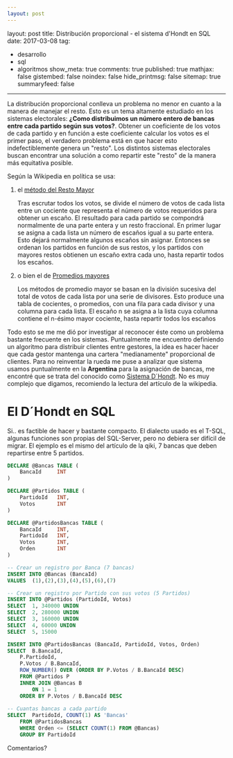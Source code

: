 ```yaml
---
layout: post
---
```

layout: post
title: Distribución proporcional - el sistema d'Hondt en SQL 
date: 2017-03-08
tag:
  - desarrollo
  - sql
  - algoritmos
show_meta: true
comments: true
published: true
mathjax: false
gistembed: false
noindex: false
hide_printmsg: false
sitemap: true
summaryfeed: false
---

La distribución proporcional conlleva un problema no menor en cuanto a la
manera de manejar el resto. Esto es un tema altamente estudiado en los sistemas
electorales: **¿Como distribuimos un número entero de bancas entre cada partido
según sus votos?**. Obtener un coeficiente de los votos de cada partido y en
función a este coeficiente calcular los votos es el primer paso, el verdadero
problema está en que hacer esto indefectiblemente genera un "resto". Los
distintos sistemas electorales buscan encontrar una solución a como repartir
este "resto" de la manera más equitativa posible.

Según la Wikipedia en política se usa:

1. el [método del Resto
   Mayor](https://es.wikipedia.org/wiki/M%C3%A9todo_del_resto_mayor) 

	Tras escrutar todos los votos, se divide el número de votos de cada lista entre
	un cociente que representa el número de votos requeridos para obtener un
	escaño. El resultado para cada partido se compondrá normalmente de una parte
	entera y un resto fraccional. En primer lugar se asigna a cada lista un número
	de escaños igual a su parte entera. Esto dejará normalmente algunos escaños sin
	asignar. Entonces se ordenan los partidos en función de sus restos, y los
	partidos con mayores restos obtienen un escaño extra cada uno, hasta repartir
	todos los escaños.

2. o bien el de [Promedios
   mayores](https://es.wikipedia.org/wiki/M%C3%A9todo_de_promedios_mayores)

	Los métodos de promedio mayor se basan en la división sucesiva del total de
	votos de cada lista por una serie de divisores. Esto produce una tabla de
	cocientes, o promedios, con una fila para cada divisor y una columna para
	cada lista. El escaño n se asigna a la lista cuya columna contiene el
	n-ésimo mayor cociente, hasta repartir todos los escaños


Todo esto se me me dió por investigar al reconocer éste como un problema
bastante frecuente en los sistemas. Puntualmente me encuentro definiendo un
algoritmo para distribuir clientes entre gestores, la idea es hacer hacer que
cada gestor mantenga una cartera "medianamente" proporcional de clientes. Para
no reinventar la rueda me puse a analizar que sistema usamos puntualmente en la
**Argentina** para la asignación de bancas, me encontré que se trata del
conocido como [Sistema
D´Hondt](https://es.wikipedia.org/wiki/Sistema_d%27Hondt). No es muy complejo
que digamos, recomiendo la lectura del artículo de la wikipedia. 


# El D´Hondt en SQL

Si.. es factible de hacer y bastante compacto. El dialecto usado es el T-SQL,
algunas funciones son propias del SQL-Server, pero no debiera ser difícil de
migrar. El ejemplo es el mismo del artículo de la qiki, 7 bancas que deben
repartirse entre 5 partidos.


```sql
DECLARE @Bancas TABLE (
	BancaId 	INT
)

DECLARE @Partidos TABLE (
	PartidoId 	INT,
	Votos		INT
)

DECLARE @PartidosBancas TABLE (
	BancaId		INT,
	PartidoId 	INT,
	Votos		INT,
	Orden		INT
)

-- Crear un registro por Banca (7 bancas)
INSERT INTO @Bancas (BancaId)
VALUES	(1),(2),(3),(4),(5),(6),(7)

-- Crear un registro por Partido con sus votos (5 Partidos)
INSERT INTO @Partidos (PartidoId, Votos)
SELECT	1, 340000 UNION
SELECT	2, 280000 UNION
SELECT	3, 160000 UNION
SELECT	4, 60000 UNION
SELECT	5, 15000

INSERT INTO @PartidosBancas (BancaId, PartidoId, Votos, Orden)
SELECT 	B.BancaId, 
	P.PartidoId, 
	P.Votos / B.BancaId, 
	ROW_NUMBER() OVER (ORDER BY P.Votos / B.BancaId DESC)
	FROM @Partidos P
	INNER JOIN @Bancas B
		ON 1 = 1
	ORDER BY P.Votos / B.BancaId DESC
		
-- Cuantas bancas a cada partido
SELECT 	PartidoId, COUNT(1) AS 'Bancas' 
	FROM @PartidosBancas
	WHERE Orden <= (SELECT COUNT(1) FROM @Bancas)
	GROUP BY PartidoId
```
Comentarios?
